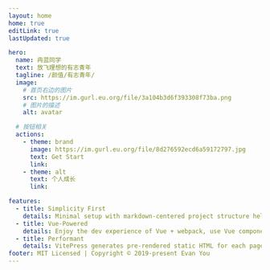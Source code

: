 ```yaml
---
layout: home
home: true
editLink: true
lastUpdated: true

hero: 
  name: 冉蓝同学
  text: 放飞理想的有志青年
  tagline: /颜值/有志青年/
  image:
    # 首页右边的图片
    src: https://im.gurl.eu.org/file/3a104b3d6f393308f73ba.png
    # 图片的描述
    alt: avatar

  # 按钮相关
  actions:
    - theme: brand
      image: https://im.gurl.eu.org/file/8d276592ecd6a59172797.jpg
      text: Get Start
      link: 
    - theme: alt
      text: 个人成长
      link: 

features:
  - title: Simplicity First
    details: Minimal setup with markdown-centered project structure helps you focus on writing.
  - title: Vue-Powered
    details: Enjoy the dev experience of Vue + webpack, use Vue components in markdown, and develop custom themes with Vue.
  - title: Performant
    details: VitePress generates pre-rendered static HTML for each page, and runs as an SPA once a page is loaded.
footer: MIT Licensed | Copyright © 2019-present Evan You
---
```


<script setup>
</script>


<style>
:root {
	--vp-home-hero-name-color: transparent;
	--vp-home-hero-name-background: -webkit-linear-gradient(120deg, #bd34fe, #41d1ff);
}
</style>
